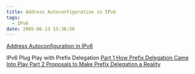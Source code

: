 ```yaml
---
title: Address Autoconfiguration in IPv6
tags:
  - IPv6
date: 2005-06-13 15:36:56
---
```


[Address Autoconfiguration in IPv6](http://www.ipv6style.jp/en/tech/20030120/index.shtml)

IPv6 Plug Play with Prefix Delegation
[Part 1 How Prefix Delegation Came Into Play](http://www.ipv6style.jp/en/tech/20031128/index.shtml)[
Part 2 Proposals to Make Prefix Delegation a Reality](http://www.ipv6style.jp/en/tech/20031226/index.shtml)
